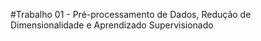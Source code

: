 #Trabalho 01 - Pré-processamento de Dados, Redução de Dimensionalidade e Aprendizado Supervisionado
